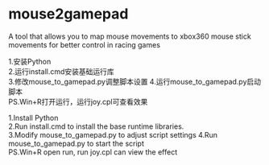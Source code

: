 # mouse2gamepad
A tool that allows you to map mouse movements to xbox360 mouse stick movements for better control in racing games

1.安装Python  
2.运行install.cmd安装基础运行库  
3.修改mouse_to_gamepad.py调整脚本设置 
4.运行mouse_to_gamepad.py启动脚本  
PS.Win+R打开运行，运行joy.cpl可查看效果  

1.Install Python  
2.Run install.cmd to install the base runtime libraries.  
3.Modify mouse_to_gamepad.py to adjust script settings
4.Run mouse_to_gamepad.py to start the script  
PS.Win+R open run, run joy.cpl can view the effect  
